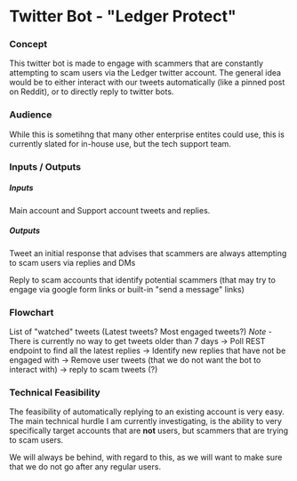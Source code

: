 # Twitter Bot - "Ledger Protect"

### Concept

This twitter bot is made to engage with scammers that are constantly attempting to scam users via the Ledger twitter account. The general idea would be to either interact with our tweets automatically (like a pinned post on Reddit), or to directly reply to twitter bots.

### Audience

While this is sometihng that many other enterprise entites could use, this is currently slated for in-house use, but the tech support team.

### Inputs / Outputs

##### Inputs
Main account and Support account tweets and replies.

##### Outputs
Tweet an initial response that advises that scammers are always attempting to scam users via replies and DMs

Reply to scam accounts that identify potential scammers (that may try to engage via google form links or built-in "send a message" links)

### Flowchart

List of "watched" tweets (Latest tweets? Most engaged tweets?)
*Note* - There is currently no way to get tweets older than 7 days
->
Poll REST endpoint to find all the latest replies
-> 
Identify new replies that have not be engaged with
-> 
Remove user tweets (that we do not want the bot to interact with)
->
reply to scam tweets (?)


### Technical Feasibility

The feasibility of automatically replying to an existing account is very easy. The main technical hurdle I am currently investigating, is the ability to very specifically target accounts that are **not** users, but scammers that are trying to scam users.

We will always be behind, with regard to this, as we will want to make sure that we do not go after any regular users.

